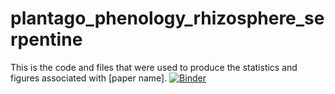# plantago_phenology_rhizosphere_serpentine
This is the code and files that were used to produce the statistics and figures associated with [paper name].
[![Binder](https://mybinder.org/badge_logo.svg)](https://mybinder.org/v2/gh/anigwe/serpentine_plantago_phenology_rhizosphere/HEAD?urlpath=rstudio)
